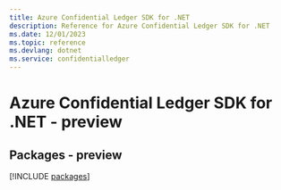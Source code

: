 ```yaml
---
title: Azure Confidential Ledger SDK for .NET
description: Reference for Azure Confidential Ledger SDK for .NET
ms.date: 12/01/2023
ms.topic: reference
ms.devlang: dotnet
ms.service: confidentialledger
---
```

# Azure Confidential Ledger SDK for .NET - preview
## Packages - preview
[!INCLUDE [packages](confidential-ledger-index.md)]